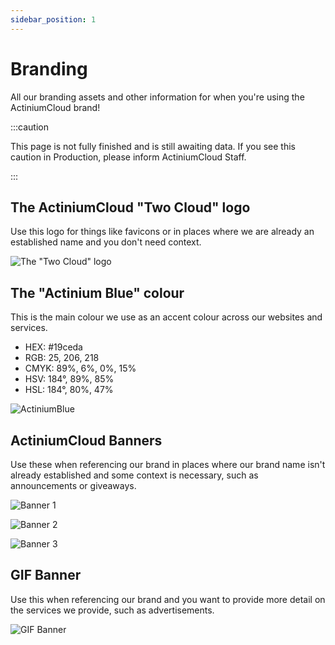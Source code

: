 ```yaml
---
sidebar_position: 1
---
```


# Branding

All our branding assets and other information for when you're using the ActiniumCloud brand!

:::caution

This page is not fully finished and is still awaiting data. If you see this caution in Production, please inform ActiniumCloud Staff.

:::

## The ActiniumCloud "Two Cloud" logo

Use this logo for things like favicons or in places where we are already an established name and you don't need context.

![The "Two Cloud" logo](/img/branding/actiniumcloud-logo-main.png)

## The "Actinium Blue" colour

This is the main colour we use as an accent colour across our websites and services.
- HEX: #19ceda
- RGB: 25, 206, 218
- CMYK: 89%, 6%, 0%, 15%
- HSV: 184°, 89%, 85%
- HSL: 184°, 80%, 47%

![ActiniumBlue](/img/branding/actiniumblue.png)

## ActiniumCloud Banners

Use these when referencing our brand in places where our brand name isn't already established and some context is necessary, such as announcements or giveaways.

![Banner 1](/img/branding/banner1.png)

![Banner 2](/img/branding/banner2.png)

![Banner 3](/img/branding/banner3.png)

## GIF Banner

Use this when referencing our brand and you want to provide more detail on the services we provide, such as advertisements.

![GIF Banner](/img/branding/banner.gif)